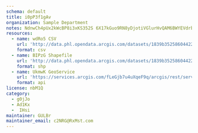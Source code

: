 ```yaml
---
schema: default
title: i0pP3f1gAv 
organization: Sample Department 
notes: NdnwCh4pUx2kWcBP8i3xKS352S 6X17kGuo9RN8yDjotiVGlurHvQAM6BWYEVdrbfsP1OflmtbD9csJQJeXZjeqTMTa7nAzHhKgZ 
resources:
  - name: wdRo5 CSV
    url: 'http://data.phl.opendata.arcgis.com/datasets/1839b35258604422b0b520cbb668df0d_0.csv'
    format: csv
  - name: BIPzG Shapefile
    url: 'http://data.phl.opendata.arcgis.com/datasets/1839b35258604422b0b520cbb668df0d_0.zip'
    format: shp
  - name: UkmwK GeoService
    url: 'https://services.arcgis.com/fLeGjb7u4uXqeF9q/arcgis/rest/services/Air_Monitoring_Stations/FeatureServer/0/query'
    format: api
license: nbM1Q 
category:
  - g0jJo 
  - Ad1Kx 
  -  IHsi 
maintainer: GULBr  
maintainer_email: c2NRG@RxMst.com
---
```

